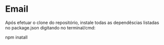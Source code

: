 # Email

Após efetuar o clone do repositório, instale todas as dependêscias listadas no package.json digitando no terminal/cmd:

npm inatall
